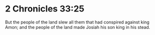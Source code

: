 # 2 Chronicles 33:25

But the people of the land slew all them that had conspired against king Amon; and the people of the land made Josiah his son king in his stead.